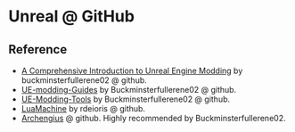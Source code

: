 # Unreal @ GitHub

## Reference

- [A Comprehensive Introduction to Unreal Engine Modding](https://buckminsterfullerene02.github.io/dev-guide/index.html) by buckminsterfullerene02 @ github.
- [UE-modding-Guides](https://github.com/Buckminsterfullerene02/UE-Modding-Guides) by Buckminsterfullerene02 @ github.
- [UE-Modding-Tools](https://github.com/Buckminsterfullerene02/UE-Modding-Tools) by Buckminsterfullerene02 @ github.
- [LuaMachine](https://github.com/rdeioris/LuaMachine) by rdeioris @ github.
- [Archengius](https://github.com/Archengius/) @ github. Highly recommended by Buckminsterfullerene02.
